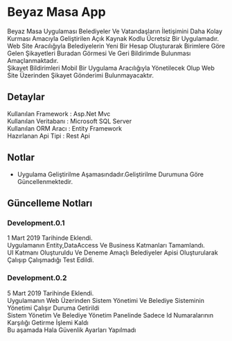 # Beyaz Masa App
Beyaz Masa Uygulaması Belediyeler Ve Vatandaşların İletişimini Daha Kolay Kurması Amacıyla Geliştirilen Açık Kaynak Kodlu Ücretsiz Bir Uygulamadır.
</br>
Web Site Aracılığıyla Belediyelerin Yeni Bir Hesap Oluşturarak Birimlere Göre Gelen Şikayetleri Buradan Görmesi Ve Geri Bildirimde Bulunması Amaçlanmaktadır.
</br>
Şikayet Bildirimleri Mobil Bir Uygulama Aracılığıyla Yönetilecek Olup Web Site Üzerinden Şikayet Gönderimi Bulunmayacaktır.
</br>

## Detaylar
Kullanılan Framework : Asp.Net Mvc </br>
Kullanılan Veritabanı : Microsoft SQL Server </br>
Kullanılan ORM Aracı : Entity Framework </br>
Hazırlanan Api Tipi : Rest Api </br>

## Notlar
- Uygulama Geliştirilme Aşamasındadır.Geliştirilme Durumuna Göre Güncellenmektedir. </br>

## Güncelleme Notları

### Development.0.1
1 Mart 2019 Tarihinde Eklendi. </br>
Uygulamanın Entity,DataAccess Ve Business Katmanları Tamamlandı. </br>
UI Katmanı Oluşturuldu Ve Deneme Amaçlı Belediyeler Apisi Oluşturularak Çalışıp Çalışmadığı Test Edildi. </br>

### Development.0.2
5 Mart 2019 Tarihinde Eklendi. </br>
Uygulamanın Web Üzerinden Sistem Yönetimi Ve Belediye Sisteminin Yönetimi Çalışır Duruma Getirildi </br>
Sistem Yönetim Ve Belediye Yönetim Panelinde Sadece Id Numaralarının Karşılığı Getirme İşlemi Kaldı </br>
Bu aşamada Hala Güvenlik Ayarları Yapılmadı </br>
